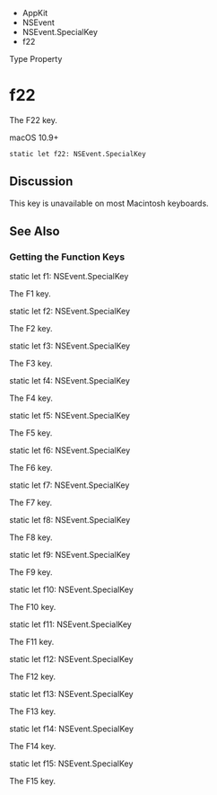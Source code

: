 

- AppKit
- NSEvent
- NSEvent.SpecialKey
-  f22 

Type Property

# f22

The F22 key.

macOS 10.9+

``` source
static let f22: NSEvent.SpecialKey
```

## Discussion

This key is unavailable on most Macintosh keyboards.

## See Also

### Getting the Function Keys

static let f1: NSEvent.SpecialKey

The F1 key.

static let f2: NSEvent.SpecialKey

The F2 key.

static let f3: NSEvent.SpecialKey

The F3 key.

static let f4: NSEvent.SpecialKey

The F4 key.

static let f5: NSEvent.SpecialKey

The F5 key.

static let f6: NSEvent.SpecialKey

The F6 key.

static let f7: NSEvent.SpecialKey

The F7 key.

static let f8: NSEvent.SpecialKey

The F8 key.

static let f9: NSEvent.SpecialKey

The F9 key.

static let f10: NSEvent.SpecialKey

The F10 key.

static let f11: NSEvent.SpecialKey

The F11 key.

static let f12: NSEvent.SpecialKey

The F12 key.

static let f13: NSEvent.SpecialKey

The F13 key.

static let f14: NSEvent.SpecialKey

The F14 key.

static let f15: NSEvent.SpecialKey

The F15 key.

